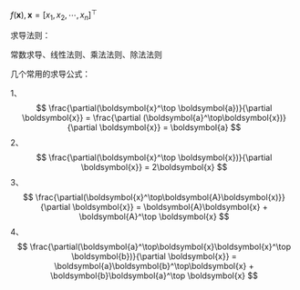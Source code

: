 $f(\boldsymbol{x}), \boldsymbol{x} = [x_1, x_2, \cdots, x_n]^\top$

求导法则：

常数求导、线性法则、乘法法则、除法法则

几个常用的求导公式：

1、
$$
\frac{\partial(\boldsymbol{x}^\top \boldsymbol{a})}{\partial \boldsymbol{x}} = \frac{\partial (\boldsymbol{a}^\top\boldsymbol{x})}{\partial \boldsymbol{x}} = \boldsymbol{a}
$$
2、
$$
\frac{\partial(\boldsymbol{x}^\top \boldsymbol{x})}{\partial \boldsymbol{x}} = 2\boldsymbol{x}
$$
3、
$$
\frac{\partial(\boldsymbol{x}^\top\boldsymbol{A}\boldsymbol{x)}}{\partial \boldsymbol{x}} = \boldsymbol{A}\boldsymbol{x} + \boldsymbol{A}^\top \boldsymbol{x}
$$
4、
$$
\frac{\partial(\boldsymbol{a}^\top\boldsymbol{x}\boldsymbol{x}^\top \boldsymbol{b})}{\partial \boldsymbol{x}} = \boldsymbol{a}\boldsymbol{b}^\top\boldsymbol{x} + \boldsymbol{b}\boldsymbol{a}^\top \boldsymbol{x}
$$
